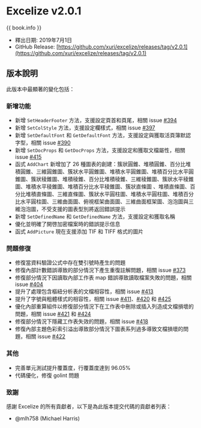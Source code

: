 # Excelize v2.0.1

{{ book.info }}

* 釋出日期: 2019年7月1日
* GitHub Release: [https://github.com/xuri/excelize/releases/tag/v2.0.1](https://github.com/xuri/excelize/releases/tag/v2.0.1)

## 版本說明

此版本中最顯著的變化包括：

### 新增功能

* 新增 `SetHeaderFooter` 方法，支援設定頁首和頁尾，相關 issue [#394](https://github.com/xuri/excelize/issues/394)
* 新增 `SetColStyle` 方法，支援設定欄樣式，相關 issue [#397](https://github.com/xuri/excelize/issues/397)
* 新增 `SetDefaultFont` 和 `GetDefaultFont` 方法，支援設定與獲取活頁簿默認字型，相關 issue [#390](https://github.com/xuri/excelize/issues/390)
* 新增 `SetDocProps` 和 `GetDocProps` 方法，支援設定和獲取文檔屬性，相關 issue [#415](https://github.com/xuri/excelize/issues/415)
* 函式 `AddChart` 新增加了 26 種圖表的創建：簇狀圓錐、堆積圓錐、百分比堆積圓錐、三維圓錐圖、簇狀水平圓錐圖、堆積水平圓錐圖、堆積百分比水平圓錐圖、簇狀稜錐圖、堆積稜錐、百分比堆積稜錐、三維稜錐圖、簇狀水平稜錐圖、堆積水平稜錐圖、堆積百分比水平稜錐圖、簇狀直條圖 、堆積直條圖、百分比堆積直條圖、三維直條圖、簇狀水平圓柱圖、堆積水平圓柱圖、堆積百分比水平圓柱圖、三維曲面圖、俯視框架曲面圖、三維曲面框架圖、泡泡圖與三維泡泡圖，不受支援的圖表型別將返回錯誤提示
* 新增 `SetDefinedName` 和 `GetDefinedName` 方法，支援設定和獲取名稱
* 優化並明確了開啓加密檔案時的錯誤提示信息
* 函式 `AddPicture` 現在支援添加 TIF 和 TIFF 格式的圖片

### 問題修復

* 修復當資料驗證公式中存在雙引號時產生的問題
* 修復內部計數錯誤導致的部分情況下產生重復註解問題，相關 issue [#373](https://github.com/xuri/excelize/issues/373)
* 修復部分情況下因讀取內部工作表 map 錯誤導致讀取檔案失敗的問題，相關 issue [#404](https://github.com/xuri/excelize/issues/404)
* 提升了處理包含樞紐分析表的文檔相容性，相關 issue [#413](https://github.com/xuri/excelize/issues/413)
* 提升了字號與粗體樣式的相容性，相關 issue [#411](https://github.com/xuri/excelize/issues/)、[#420](https://github.com/xuri/excelize/issues/420) 和 [#425](https://github.com/xuri/excelize/issues/425)
* 優化內部重算組件以修復部分情況下在工作表中刪除或插入列造成文檔損壞的問題，相關 issue [#421](https://github.com/xuri/excelize/issues/421) 和 [#424](https://github.com/xuri/excelize/issues/424)
* 修復部分情況下隱藏工作表失效的問題，相關 issue [#418](https://github.com/xuri/excelize/issues/418)
* 修復內部主題色彩索引溢出導致部分情況下圖表系列過多導致文檔損壞的問題，相關 issue [#422](https://github.com/xuri/excelize/issues/422)

### 其他

* 完善單元測試提升覆蓋度，行覆蓋度達到 96.05%
* 代碼優化，修復 golint 問題

### 致謝

感謝 Excelize 的所有貢獻者，以下是為此版本提交代碼的貢獻者列表：

* @mlh758 (Michael Harris)
